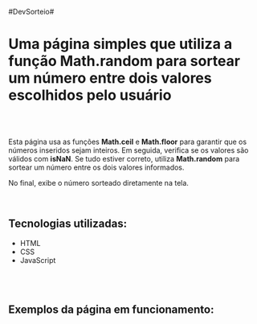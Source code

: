 #DevSorteio#
<h1>Uma página simples que utiliza a função Math.random para sortear um número entre dois valores escolhidos pelo usuário</h1>
<br>
<br>
<p>Esta página usa as funções <strong>Math.ceil</strong> e <strong>Math.floor</strong> para garantir que os números inseridos sejam inteiros. Em seguida, verifica se os valores são válidos com <strong>isNaN</strong>. Se tudo estiver correto, utiliza <strong>Math.random</strong> para sortear um número entre os dois valores informados.</p>
<p>No final, exibe o número sorteado diretamente na tela.</p> 
<br>
<h2>Tecnologias utilizadas:</h2> 
<ul>
    <li>HTML</li>
    <li>CSS</li> 
    <li>JavaScript</li> 
</ul>
<br>
<br>
<h2>Exemplos da página em funcionamento:</h2>
